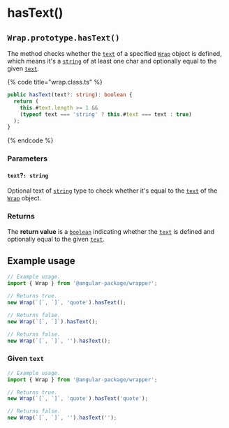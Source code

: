# hasText()

## `Wrap.prototype.hasText()`

The method checks whether the [`text`](../../accessors/text.md) of a specified [`Wrap`](../../overview.md) object is defined, which means it's a [`string`](https://developer.mozilla.org/en-US/docs/Web/JavaScript/Reference/Global\_Objects/String) of at least one char and optionally equal to the given [`text`](hastext.md#text-string).

{% code title="wrap.class.ts" %}
```typescript
public hasText(text?: string): boolean {
  return (
    this.#text.length >= 1 &&
    (typeof text === 'string' ? this.#text === text : true)
  );
}
```
{% endcode %}

### Parameters

#### `text`?`: string`

Optional text of [`string`](https://developer.mozilla.org/en-US/docs/Web/JavaScript/Reference/Global\_Objects/String) type to check whether it's equal to the [`text`](../../accessors/text.md) of the [`Wrap`](../../overview.md) object.

### Returns

The **return value** is a [`boolean`](https://developer.mozilla.org/en-US/docs/Web/JavaScript/Reference/Global\_Objects/Boolean) indicating whether the [`text`](../../accessors/text.md) is defined and optionally equal to the given [`text`](hastext.md#text-string).

## Example usage

```typescript
// Example usage.
import { Wrap } from '@angular-package/wrapper';

// Returns true.
new Wrap(`[`, `]`, 'quote').hasText();

// Returns false.
new Wrap(`[`, `]`).hasText();

// Returns false.
new Wrap(`[`, `]`, '').hasText();
```

### Given `text`

```typescript
// Example usage.
import { Wrap } from '@angular-package/wrapper';

// Returns true.
new Wrap(`[`, `]`, 'quote').hasText('quote');

// Returns false.
new Wrap(`[`, `]`, '').hasText('');
```
